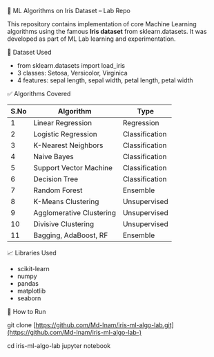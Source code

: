 🌸 ML Algorithms on Iris Dataset – Lab Repo

This repository contains implementation of core Machine Learning algorithms using the famous **Iris dataset** from sklearn.datasets. It was developed as part of ML Lab learning and experimentation.

📘 Dataset Used
- from sklearn.datasets import load_iris
- 3 classes: Setosa, Versicolor, Virginica
- 4 features: sepal length, sepal width, petal length, petal width

✅ Algorithms Covered

| S.No | Algorithm               | Type        |
|------|-------------------------|-------------|
| 1    | Linear Regression       | Regression  |
| 2    | Logistic Regression     | Classification |
| 3    | K-Nearest Neighbors     | Classification |
| 4    | Naive Bayes             | Classification |
| 5    | Support Vector Machine  | Classification |
| 6    | Decision Tree           | Classification |
| 7    | Random Forest           | Ensemble     |
| 8    | K-Means Clustering      | Unsupervised |
| 9    | Agglomerative Clustering| Unsupervised |
| 10   | Divisive Clustering     | Unsupervised |
| 11   | Bagging, AdaBoost, RF   | Ensemble     |

 📈 Libraries Used
- scikit-learn
- numpy
- pandas
- matplotlib
- seaborn

 🚀 How to Run

git clone [https://github.com/Md-Inam/iris-ml-algo-lab.git](https://github.com/Md-Inam/iris-ml-algo-lab-)


cd iris-ml-algo-lab
jupyter notebook
